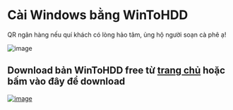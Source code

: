 # Cài Windows bằng WinToHDD

QR ngân hàng nếu quí khách có lòng hảo tâm, ủng hộ người soạn cà phê ạ!

![image](https://github.com/user-attachments/assets/b9a751b6-0832-4876-a972-aeaec635d792)

## Download bản WinToHDD free từ [trang chủ](https://www.easyuefi.com/wintohdd/index.html) hoặc bấm vào đây để download

[![image](https://github.com/user-attachments/assets/559effe1-a840-407e-ae17-13b3987928d6)](https://3w7ng6-my.sharepoint.com/:f:/g/personal/driver_3w7ng6_onmicrosoft_com/EmMGllQE6-xOri86xa28o-wB69B7kVB0FM2BZgoc58Gdtg?e=e2cxvm)
